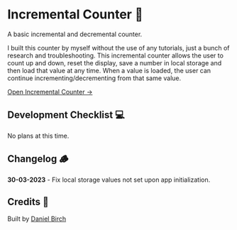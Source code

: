 # Incremental Counter 🧮

A basic incremental and decremental counter.

I built this counter by myself without the use of any tutorials, just a bunch of research and troubleshooting. This incremental counter allows the user to count up and down, reset the display, save a number in local storage and then load that value at any time. When a value is loaded, the user can continue incrementing/decrementing from that same value.

[Open Incremental Counter →](https://002.danielbirch.dev/)

## Development Checklist 💻

No plans at this time.

## Changelog 🪵

**30-03-2023** - Fix local storage values not set upon app initialization.

## Credits 👤

Built by [Daniel Birch](https://danielbirch.dev/)